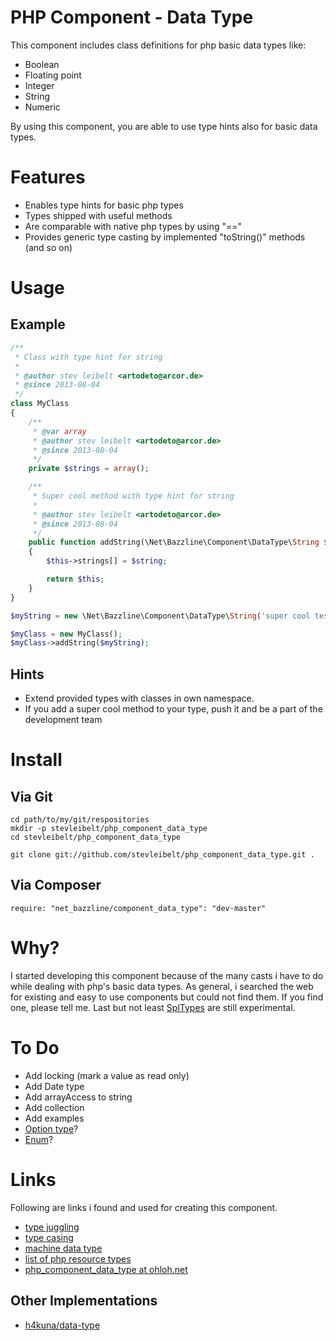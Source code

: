 # PHP Component - Data Type

This component includes class definitions for php basic data types like:
* Boolean
* Floating point
* Integer
* String
* Numeric

By using this component, you are able to use type hints also for basic data types.

# Features

* Enables type hints for basic php types
* Types shipped with useful methods
* Are comparable with native php types by using "=="
* Provides generic type casting by implemented "toString()" methods (and so on)

# Usage

## Example

```php
/**
 * Class with type hint for string
 *
 * @author stev leibelt <artodeto@arcor.de>
 * @since 2013-08-04
 */
class MyClass
{
    /**
     * @var array
     * @author stev leibelt <artodeto@arcor.de>
     * @since 2013-08-04
     */
    private $strings = array();

    /**
     * Super cool method with type hint for string
     *
     * @author stev leibelt <artodeto@arcor.de>
     * @since 2013-08-04
     */
    public function addString(\Net\Bazzline\Component\DataType\String $string)
    {
        $this->strings[] = $string;

        return $this;
    }
}

$myString = new \Net\Bazzline\Component\DataType\String('super cool test string');

$myClass = new MyClass();
$myClass->addString($myString);
```

## Hints

* Extend provided types with classes in own namespace.
* If you add a super cool method to your type, push it and be a part of the development team

# Install

## Via Git

```shell
cd path/to/my/git/respositories
mkdir -p stevleibelt/php_component_data_type
cd stevleibelt/php_component_data_type

git clone git://github.com/stevleibelt/php_component_data_type.git .
```

## Via Composer

```shell
require: "net_bazzline/component_data_type": "dev-master"
```

# Why?

I started developing this component because of the many casts i have to do while dealing with php's basic data types.
As general, i searched the web for existing and easy to use components but could not find them. If you find one, please tell me.
Last but not least [SplTypes](http://php.net/manual/en/intro.spl-types.php) are still experimental.

# To Do

* Add locking (mark a value as read only)
* Add Date type
* Add arrayAccess to string
* Add collection
* Add examples
* [Option type](https://github.com/schmittjoh/php-option)?
* [Enum](https://github.com/marc-mabe/php-enum)?

# Links

Following are links i found and used for creating this component.

* [type juggling](http://php.net/manual/en/language.types.type-juggling.php)
* [type casing](http://www.phpro.org/tutorials/PHP-Type-Casting.html#4.7)
* [machine data type](http://en.wikipedia.org/wiki/Data_type#Machine_data_types)
* [list of php resource types](http://php.net/manual/en/resource.php)
* [php_component_data_type at ohloh.net](https://www.ohloh.net/p/php_component_data_type)

## Other Implementations

* [h4kuna/data-type](https://github.com/h4kuna/data-type)
